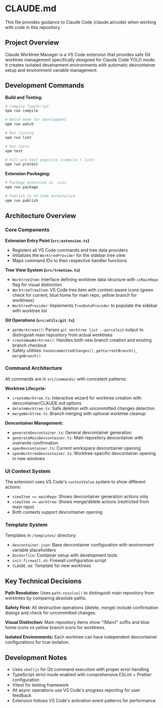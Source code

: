 # CLAUDE.md

This file provides guidance to Claude Code (claude.ai/code) when working with code in this repository.

## Project Overview

Claude Worktree Manager is a VS Code extension that provides safe Git worktree management specifically designed for Claude Code YOLO mode. It creates isolated development environments with automatic devcontainer setup and environment variable management.

## Development Commands

**Build and Testing:**
```bash
# Compile TypeScript
npm run compile

# Watch mode for development
npm run watch

# Run linting
npm run lint

# Run tests
npm test

# Full pre-test pipeline (compile + lint)
npm run pretest
```

**Extension Packaging:**
```bash
# Package extension as .vsix
npm run package

# Publish to VS Code marketplace
npm run publish
```

## Architecture Overview

### Core Components

**Extension Entry Point (`src/extension.ts`)**
- Registers all VS Code commands and tree data providers
- Initializes the `WorktreeProvider` for the sidebar tree view
- Maps command IDs to their respective handler functions

**Tree View System (`src/treeView.ts`)**
- `WorktreeItem`: Interface defining worktree data structure with `isMainRepo` flag for visual distinction
- `WorktreeTreeItem`: VS Code tree item with context-aware icons (green check for current, blue home for main repo, yellow branch for worktrees)
- `WorktreeProvider`: Implements `TreeDataProvider` to populate the sidebar with worktree list

**Git Operations (`src/utils/git.ts`)**
- `getWorktrees()`: Parses `git worktree list --porcelain` output to distinguish main repository from actual worktrees
- `createNewWorktree()`: Handles both new branch creation and existing branch checkout
- Safety utilities: `hasUncommittedChanges()`, `getCurrentBranch()`, `mergeBranch()`

### Command Architecture

All commands are in `src/commands/` with consistent patterns:

**Worktree Lifecycle:**
- `createWorktree.ts`: Interactive wizard for worktree creation with devcontainer/CLAUDE.md options
- `deleteWorktree.ts`: Safe deletion with uncommitted changes detection
- `mergeWorktree.ts`: Branch merging with optional worktree cleanup

**Devcontainer Management:**
- `generateDevcontainer.ts`: General devcontainer generation
- `generateMainDevcontainer.ts`: Main repository devcontainer with overwrite confirmation
- `openDevcontainer.ts`: Current workspace devcontainer opening
- `openWorktreeDevcontainer.ts`: Worktree-specific devcontainer opening in new windows

### UI Context System

The extension uses VS Code's `contextValue` system to show different actions:
- `viewItem == mainRepo`: Shows devcontainer generation actions only
- `viewItem == worktree`: Shows merge/delete actions (restricted from main repo)
- Both contexts support devcontainer opening

### Template System

Templates in `/templates/` directory:
- `devcontainer.json`: Base devcontainer configuration with environment variable placeholders
- `Dockerfile`: Container setup with development tools
- `init-firewall.sh`: Firewall configuration script
- `CLAUDE.md`: Template for new worktrees

## Key Technical Decisions

**Path Resolution:** Uses `path.resolve()` to distinguish main repository from worktrees by comparing absolute paths.

**Safety First:** All destructive operations (delete, merge) include confirmation dialogs and check for uncommitted changes.

**Visual Distinction:** Main repository items show "(Main)" suffix and blue home icons vs yellow branch icons for worktrees.

**Isolated Environments:** Each worktree can have independent devcontainer configurations for true isolation.

## Development Notes

- Uses `shelljs` for Git command execution with proper error handling
- TypeScript strict mode enabled with comprehensive ESLint + Prettier configuration
- Vitest for testing framework
- All async operations use VS Code's progress reporting for user feedback
- Extension follows VS Code's activation event patterns for performance